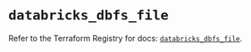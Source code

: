# `databricks_dbfs_file`

Refer to the Terraform Registry for docs: [`databricks_dbfs_file`](https://registry.terraform.io/providers/databricks/databricks/1.56.0/docs/resources/dbfs_file).
